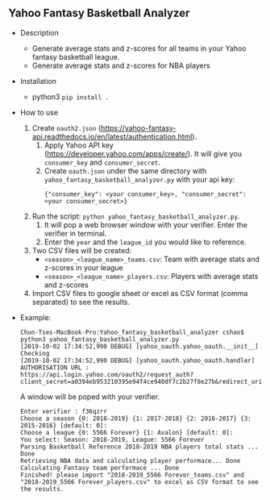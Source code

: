 ## Yahoo Fantasy Basketball Analyzer

* Description
  * Generate average stats and z-scores for all teams in your Yahoo fantasy basketball league.
  * Generate average stats and z-scores for NBA players

* Installation
  * python3
    ```pip install .```

* How to use
  1. Create `oauth2.json` (https://yahoo-fantasy-api.readthedocs.io/en/latest/authentication.html).
     1. Apply Yahoo API key (https://developer.yahoo.com/apps/create/). It will give you `consumer_key` and `consumer_secret`.
     2. Create `oauth.json` under the same directory with `yahoo_fantasy_basketball_analyzer.py` with your api key:
        ```
        {"consumer_key": <your consumer_key>, "consumer_secret": <your consumer_secret>}
        ```
  2. Run the script: `python yahoo_fantasy_basketball_analyzer.py`.
     1. It will pop a web browser window with your verifier. Enter the verifier in terminal.
     2. Enter the `year` and the `league_id` you would like to reference.
  3. Two CSV files will be created:
     * `<season>_<league_name>_teams.csv`: Team with average stats and z-scores in your league
     * `<season>_<league_name>_players.csv`: Players with average stats and z-scores
  4. Import CSV files to google sheet or excel as CSV format (comma separated) to see the results.

* Example:
  ```
  Chun-Tses-MacBook-Pro:Yahoo_fantasy_basketball_analyzer cshao$ python3 yahoo_fantasy_basketball_analyzer.py
  [2019-10-02 17:34:52,990 DEBUG] [yahoo_oauth.yahoo_oauth.__init__] Checking
  [2019-10-02 17:34:52,990 DEBUG] [yahoo_oauth.yahoo_oauth.handler] AUTHORISATION URL :  https://api.login.yahoo.com/oauth2/request_auth?client_secret=a0394eb953210395e94f4ce940df7c2b27f8e27b&redirect_uri=oob&response_type=code&client_id=dj0yJmk9Y2t1Q0FzSUx5S2YxJmQ9WVdrOVZFdzJZbmgwTkhVbWNHbzlNQS0tJnM9Y29uc3VtZXJzZWNyZXQmc3Y9MCZ4PThj
  ```
  A window will be poped with your verifier.
  ```
  Enter verifier : f36qzrr
  Choose a season {0: 2018-2019} {1: 2017-2018} {2: 2016-2017} {3: 2015-2016} [default: 0]:
  Choose a league {0: 5566 Forever} {1: Avalon} [default: 0]:
  You select: Season: 2018-2019, League: 5566 Forever
  Parsing Basketball Reference 2018-2019 NBA players total stats ... Done
  Retrieving NBA data and calculating player performace... Done
  Calculating Fantasy team performace ... Done
  Finished! please import "2018-2019_5566 Forever_teams.csv" and "2018-2019_5566 Forever_players.csv" to excel as CSV format to see the results.
  ```
